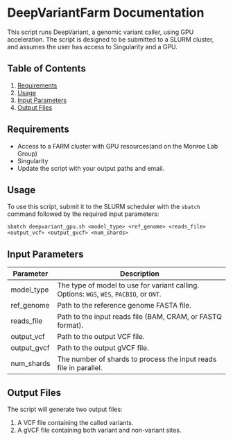# DeepVariantFarm Documentation

This script runs DeepVariant, a genomic variant caller, using GPU acceleration. The script is designed to be submitted to a SLURM cluster, and assumes the user has access to Singularity and a GPU.

## Table of Contents
1. [Requirements](#requirements)
2. [Usage](#usage)
3. [Input Parameters](#input-parameters)
4. [Output Files](#output-files)

## Requirements

- Access to a FARM cluster with GPU resources(and on the Monroe Lab Group)
- Singularity
- Update the script with your output paths and email.
## Usage

To use this script, submit it to the SLURM scheduler with the `sbatch` command followed by the required input parameters:

```
sbatch deepvariant_gpu.sh <model_type> <ref_genome> <reads_file> <output_vcf> <output_gvcf> <num_shards>
```

## Input Parameters

| Parameter   | Description                                                  |
| ----------- | ------------------------------------------------------------ |
| model_type  | The type of model to use for variant calling. Options: `WGS`, `WES`, `PACBIO`, or `ONT`. |
| ref_genome  | Path to the reference genome FASTA file.                    |
| reads_file  | Path to the input reads file (BAM, CRAM, or FASTQ format).  |
| output_vcf  | Path to the output VCF file.                                 |
| output_gvcf | Path to the output gVCF file.                                |
| num_shards  | The number of shards to process the input reads file in parallel. |

## Output Files

The script will generate two output files:

1. A VCF file containing the called variants.
2. A gVCF file containing both variant and non-variant sites.
